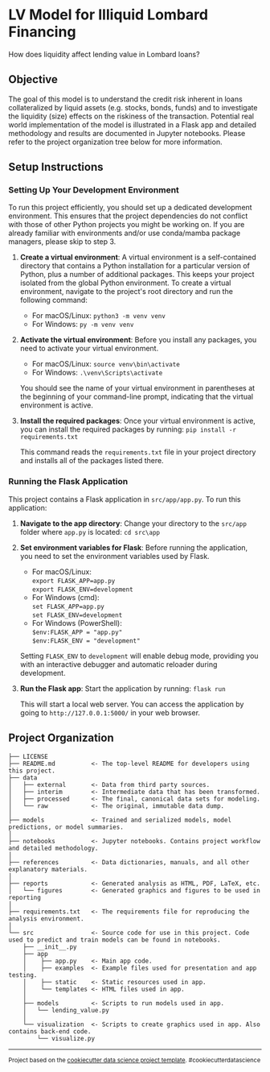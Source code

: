 LV Model for Illiquid Lombard Financing
==============================
How does liquidity affect lending value in Lombard loans?

## Objective
The goal of this model is to understand the credit risk inherent in loans collateralized by liquid assets (e.g. stocks, bonds, funds) and to investigate the liquidity (size) effects on the riskiness of the transaction. Potential real world implementation of the model is illustrated in a Flask app and detailed methodology and results are documented in Jupyter notebooks. Please refer to the project organization tree below for more information.

## Setup Instructions
### Setting Up Your Development Environment
To run this project efficiently, you should set up a dedicated development environment. This ensures that the project dependencies do not conflict with those of other Python projects you might be working on. If you are already familiar with environments and/or use conda/mamba package managers, please skip to step 3.

1. **Create a virtual environment**: A virtual environment is a self-contained directory that contains a Python installation for a particular version of Python, plus a number of additional packages. This keeps your project isolated from the global Python environment. To create a virtual environment, navigate to the project's root directory and run the following command:
    - For macOS/Linux: `python3 -m venv venv`
    - For Windows: `py -m venv venv`

2. **Activate the virtual environment**: Before you install any packages, you need to activate your virtual environment. 
    - For macOS/Linux: `source venv\bin\activate`
    - For Windows: `.\venv\Scripts\activate`

    You should see the name of your virtual environment in parentheses at the beginning of your command-line prompt, indicating that the virtual environment is active.

3. **Install the required packages**: Once your virtual environment is active, you can install the required packages by running: `pip install -r requirements.txt`

    This command reads the `requirements.txt` file in your project directory and installs all of the packages listed there.

### Running the Flask Application

This project contains a Flask application in `src/app/app.py`. To run this application:

1. **Navigate to the app directory**: Change your directory to the `src/app` folder where `app.py` is located: `cd src\app`

2. **Set environment variables for Flask**: Before running the application, you need to set the environment variables used by Flask. 
    - For macOS/Linux: <br>
    `export FLASK_APP=app.py`<br>`export FLASK_ENV=development`
    - For Windows (cmd): <br>`set FLASK_APP=app.py`<br>`set FLASK_ENV=development`
    - For Windows (PowerShell): <br>`$env:FLASK_APP = "app.py"`<br> `$env:FLASK_ENV = "development"`

    Setting `FLASK_ENV` to `development` will enable debug mode, providing you with an interactive debugger and automatic reloader during development.

3. **Run the Flask app**: Start the application by running: `flask run`

    This will start a local web server. You can access the application by going to `http://127.0.0.1:5000/` in your web browser.

Project Organization
------------

    ├── LICENSE
    ├── README.md          <- The top-level README for developers using this project.
    ├── data
    │   ├── external       <- Data from third party sources.
    │   ├── interim        <- Intermediate data that has been transformed.
    │   ├── processed      <- The final, canonical data sets for modeling.
    │   └── raw            <- The original, immutable data dump.
    │
    ├── models             <- Trained and serialized models, model predictions, or model summaries.
    │
    ├── notebooks          <- Jupyter notebooks. Contains project workflow and detailed methodology.
    │
    ├── references         <- Data dictionaries, manuals, and all other explanatory materials.
    │
    ├── reports            <- Generated analysis as HTML, PDF, LaTeX, etc.
    │   └── figures        <- Generated graphics and figures to be used in reporting
    │
    ├── requirements.txt   <- The requirements file for reproducing the analysis environment.
    │    
    └── src                <- Source code for use in this project. Code used to predict and train models can be found in notebooks.
        ├── __init__.py
        ├── app
        │    ├── app.py    <- Main app code.
        │    ├── examples  <- Example files used for presentation and app testing.
        │    ├── static    <- Static resources used in app.
        │    └── templates <- HTML files used in app.
        │
        ├── models         <- Scripts to run models used in app.
        │   └── lending_value.py
        │   
        └── visualization  <- Scripts to create graphics used in app. Also contains back-end code.
            └── visualize.py

--------

<p><small>Project based on the <a target="_blank" href="https://drivendata.github.io/cookiecutter-data-science/">cookiecutter data science project template</a>. #cookiecutterdatascience</small></p>
